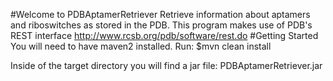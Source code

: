 #Welcome to PDBAptamerRetriever
Retrieve information about aptamers and riboswitches as stored in the PDB. This program makes use of PDB's REST interface http://www.rcsb.org/pdb/software/rest.do
#Getting Started
You will need to have maven2 installed. 
Run: 
$mvn clean install

Inside of the target directory you will find a jar file:
PDBAptamerRetriever.jar